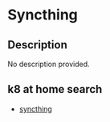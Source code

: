 # Syncthing

## Description

No description provided.

## k8 at home search

- [syncthing](https://nanne.dev/k8s-at-home-search/#/syncthing)
